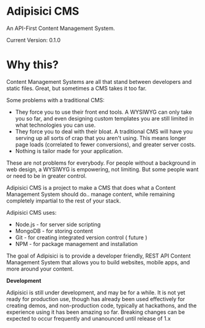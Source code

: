 
Adipisici CMS
===

An API-First Content Management System.

Current Version: 0.1.0


Why this?
===

Content Management Systems are all that stand between developers and static files.
Great, but sometimes a CMS takes it too far.

Some problems with a traditional CMS:
 * They force you to use their front end tools. A WYSIWYG can only take you so far, and even designing custom templates you are still limited in what technologies you can use.
 * They force you to deal with their bloat. A traditional CMS will have you serving up all sorts of crap that you aren't using. This means longer page loads (correlated to fewer conversions), and greater server costs.
 * Nothing is tailor made for your application.

These are not problems for everybody. For people without a background in web design, a WYSIWYG is empowering, not limiting. But some people want or need to be in greater control.

Adipisici CMS is a project to make a CMS that does what a Content Management System should do.. manage content, while remaining completely impartial to the rest of your stack.

Adipisici CMS uses:
 * Node.js - for server side scripting
 * MongoDB - for storing content
 * Git - for creating integrated version control ( future )
 * NPM - for package management and installation

The goal of Adipisici is to provide a developer friendly, REST API Content Management System that allows you to build websites, mobile apps, and more around your content.


**Development**

Adipisici is still under development, and may be for a while. It is not yet ready for production use, though has already been used effectively for creating demos, and non-production code, typically at hackathons, and the experience using it has been amazing so far. Breaking changes can be expected to occur frequently and unanounced until release of 1.x
